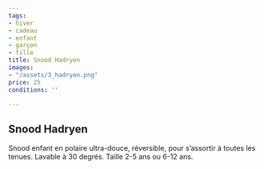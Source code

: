 ```yaml
---
tags:
- hiver
- cadeau
- enfant
- garçon
- fille
title: Snood Hadryen
images:
- "/assets/3_hadryen.png"
price: 25
conditions: ''

---
```

## Snood Hadryen

Snood enfant en polaire ultra-douce, réversible, pour s’assortir à toutes les tenues. Lavable à 30 degrés. Taille 2-5 ans ou 6-12 ans.